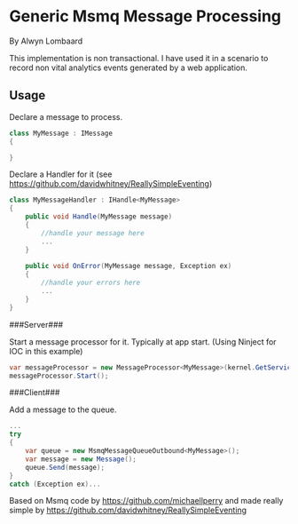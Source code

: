 Generic Msmq Message Processing
============================
By Alwyn Lombaard

This implementation is non transactional. I have used it in a scenario to record non vital analytics events generated by a web application.

Usage
-----

Declare a message to process.

```C#
class MyMessage : IMessage
{

}
``` 

Declare a Handler for it (see https://github.com/davidwhitney/ReallySimpleEventing)

```C#
class MyMessageHandler : IHandle<MyMessage>
{
	public void Handle(MyMessage message)
	{
		//handle your message here
		...
	}
	
	public void OnError(MyMessage message, Exception ex)
	{
		//handle your errors here
		...
	}
}
``` 

###Server###

Start a message processor for it. Typically at app start. (Using Ninject for IOC in this example)

```C#
var messageProcessor = new MessageProcessor<MyMessage>(kernel.GetService);
messageProcessor.Start();
``` 


###Client###

Add a message to the queue.

```C#
...
try
{
	var queue = new MsmqMessageQueueOutbound<MyMessage>();
	var message = new Message();
	queue.Send(message);
}
catch (Exception ex)...
``` 





Based on Msmq code by https://github.com/michaellperry
and made really simple by https://github.com/davidwhitney/ReallySimpleEventing

